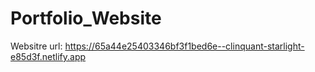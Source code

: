# Portfolio_Website
Websitre url: https://65a44e25403346bf3f1bed6e--clinquant-starlight-e85d3f.netlify.app
